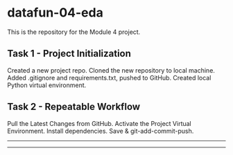 # datafun-04-eda
This is the repository for the Module 4 project.

## Task 1 - Project Initialization
Created a new project repo.
Cloned the new repository to local machine.
Added .gitignore and requirements.txt, pushed to GitHub.
Created local Python virtual environment.

## Task 2 - Repeatable Workflow
Pull the Latest Changes from GitHub.
Activate the Project Virtual Environment.
Install dependencies.
Save & git-add-commit-push.




---











---

